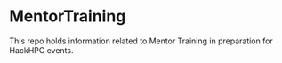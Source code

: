 # MentorTraining
This repo holds information related to Mentor Training in preparation for HackHPC events.
